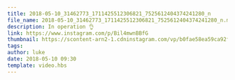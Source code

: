 ```yaml
---
title: 2018-05-10_31462773_1711425512306821_7525612404374241280_n
file_name: 2018-05-10_31462773_1711425512306821_7525612404374241280_n.mp4
description: In operation 👌
link: https://www.instagram.com/p/Bil4mwnBBfG
thumbnail: https://scontent-arn2-1.cdninstagram.com/vp/b0fae58ea59ca92f34191c0ed1e4ca07/5C2BC6C0/t51.2885-15/sh0.08/e35/s640x640/31326428_1803221703320880_6823858312061124608_n.jpg?_nc_ht=scontent-arn2-1.cdninstagram.com
tags: 
author: luke
date: 2018-05-10 09:30
template: video.hbs
---
```

